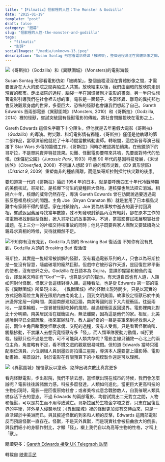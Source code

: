 ```yaml
---
title: "【Filmatic】怪獸裡的人性：The Monster & Godzilla"
date: "2015-01-19"
template: "post"
draft: false
category: "銀幕"
slug: "怪獸裡的人性-the-monster-and-godzilla"
tags:
  - "filmatic"
  - "影評"
socialImages: "/media/unknown-13.jpeg"
description: "Susan Sontag 形容看電影彷如「被綁架」，整個過程浸淫在實體影像之間，才需要置身在大大的影院之間與陌生人共賞。放映結束以後，我們由幽暗的放映院走到現實的都市。走出戲院的過程，腦袋一半在回憶著剛才電影的畫面，另一半飛快想著電影引導我們在社會裡去想的事。電影是一面鏡子，多麼怪異、離奇的異托邦也會反映觀眾身處的世界，多麼巨大、恐怖的怪獸也會讓我們想起了自己。"
---
```


![《哥斯拉》（Godzilla）和《異獸圍城》（Monsters)的電影海報](/media/unknown-13.jpeg)

Susan Sontag 形容看電影彷如「被綁架」，整個過程浸淫在實體影像之間，才需要置身在大大的影院之間與陌生人共賞。放映結束以後，我們由幽暗的放映院走到現實的都市。走出戲院的過程，腦袋一半在回憶著剛才電影的畫面，另一半飛快想著電影引導我們在社會裡去想的事。電影是一面鏡子，多麼怪異、離奇的異托邦也會反映觀眾身處的世界，多麼巨大、恐怖的怪獸也會讓我們想起了自己。Gareth Edwards 首兩部電影《異獸圍城》（Monsters, 2010）和《哥斯拉》（Godzilla, 2014）裡的怪獸，嘗試突破固有怪獸電影的傳統，將社會問題投映在電影之上。

Gareth Edwards 這個名字聽下十分陌生，但他就是去年暑假大電影《哥斯拉》（_Godzilla_）的導演。對災難、科幻電影情有獨鍾，《哥斯拉》僅僅是他執導的第二部作品，當導演前他就花了十年時間當數碼動畫師。轉眼間，這位新晉導演已經接下 Star Wars 外傳的籌備工作，《哥斯拉》同時亦確認將拍續集。在他鏡頭下的哥斯拉，不是單純賣弄特技效果。災難、怪獸電影要帶來共嗚，先要面對時代的恐懼。《侏儸紀公園》（_Jurassic Park_, 1993）呼應 90 年代的基因科技發展，《末世凶煞》（_Cloverfied_, 2008）不禁讓人想起 911 般的城市災難，《D9 異形禁區》（_District 9_, 2009）重塑南非的種族隔離，而這集哥斯拉則探討核災難的後患。

要知道第一代的《哥斯拉》攝於 1954 年的日本，就是要呼應四五十年代冷戰時期的美俄核試，哥斯拉，是核爆下衍生的變種巨大怪物，連核彈也無法把它消滅。相隔六十年，核爆的威脅仍然存在，導演 Gareth Edwards 曾在訪問說過要透過電影反思福島核災的問題。主角 Joe（Bryan Cranston 飾）就是套用了日本福島災難中有家歸不得的情感。家在封鎖線內，Joe 要為核事故中逝去的妻子討回真相，嘗試返回舊居尋找當年數據，殊不知發現封鎖區內沒有輻射，卻在原本工作的核電廠裡找到巨型怪獸，掀入哥斯拉的故事當中。不過，當電影嘗試拓展現實社會議題，花上三分一的片幅交待核事故的同時；他兒子既要與家人團聚又要延續為父親尋求真相的時候，交待就顯然不足。

![不知你有沒有見到，Godzilla 片頭的 Breaking Bad 復活蛋](/media/walterwhite-1.png)
不知你有沒有見到，Godzilla 片頭的 Breaking Bad 復活蛋

哥斯拉，其實是一隻經常被誤解的怪獸，沒有看過電影系列的人，只會以為哥斯拉是一隻沒有智慧，隨處破壞的龐然巨獸。但戲中它被形容作天道，是回復世界平衡的使者，沒有忠奸之分。Godzilla 在日語本為 Gojira，意譯即猩猩和鯨魚的混合，譯至英文時卻有“God”一字，也算是少許的提示。有天道自然也有人道，人類如何對付怪獸，怪獸才會這樣對待人類。這種看法，也是從 Edwards 第一部的電影《異獸圍城》所呈現出來。 《異獸圍城》裡的怪獸出現時間少，只是以寫實的方式記敘兩位主角要在限期內由南美北上，回到文明美國。故事設定怪獸已於中美洲邊界定居一段時間，美國南部建起巨牆，南美等國則設下大片緩衝區。往返兩地，一是乘輪船，一是冒被怪獸吃掉的風險，越過緩衝區返回邊界。電影裡南北對比十分明顯，南美居民活在緩衝區內，無法離開，因為這是他們的家。相反，北美邊陲則早已全部疏散，換來軍隊駐守。教人最好奇的一幕是美軍來到拯救兩人之前，兩位主角目睹兩隻怪獸求偶、交配的過程，沒有人受傷，只是看著怪獸嗚叫、觸鬚拂動，不禁讓人去想究竟怪獸有多「怪」，而人類軍隊要動刀動傷，喊打要殺。怪獸只也不過是生物，可不可能與人類共存呢？電影主線只鋪敘一心北上的兩位主角，角度略有不足，看不慣文戲的觀眾很易喊悶。但知道 Edwards 當時只獲配兩位演員、六位劇組人員到墨西哥拍攝三星期，導演本人還要當上攝影師、電影動畫師、場景設計，對於電影在有限預算下的小規模製作還是可以理解。

![《異獸圍城》裡怪獸反以塗鴉、路牌出現次數比真實更多](/media/monsters-movie-image-4-1.jpg)

看完怪獸電影，步出影院，我們不禁去想，當怪獸出現在城市的時候，我們會怎麼辦呢？電影往往訴諸無力感，科技多麼發達，人類如何進化，當更巨大更高科技的生物出現時，電影一是回復原始社會；或者美帝式意念戰勝敵人，自我催眠人類具備存活下去的意志。不過 Edwards 的兩部電影，均嘗試跳出二元對立之間，人物和怪獸，可以是共生而不用導致滅亡。哥斯拉居於生物金字塔之首，只志在回復世界的平衡，非外星人侵襲地球；《異獸圍城》裡的怪獸更加沒有交待由來，只是一直活躍於中美洲而已。與其敘述怪獸的到來和人類的反擊，Edwards 這兩部電影反而預設怪獸一直存在。怪獸，不是天外異獸，而是現實社會被扭曲放大的倒影。與我們細小的身驅作對比，才顯「怪」，襯上我們自以為高等生物的性格，才稱上「獸」。

閱讀更多：[Gareth Edwards 接受 UK Telegraph 訪問](http://www.telegraph.co.uk/culture/film/10820543/Gareth-Edwards-interview-I-wanted-Godzilla-to-reflect-the-questions-raised-by-Fukushima.html)

轉載自 [映畫手民](http://www.cinezen.hk/?p=2854)
